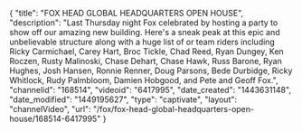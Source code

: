 {
    "title": "FOX HEAD GLOBAL HEADQUARTERS OPEN HOUSE",
    "description": "Last Thursday night Fox celebrated by hosting a party to show off our amazing new building. Here's a sneak peak at this epic and unbelievable structure along with a huge list of or team riders including Ricky Carmichael, Carey Hart, Broc Tickle, Chad Reed, Ryan Dungey, Ken Roczen, Rusty Malinoski, Chase Dehart, Chase Hawk, Russ Barone, Ryan Hughes, Josh Hansen, Ronnie Renner, Doug Parsons, Bede Durbidge, Ricky Whitlock, Rudy Palmbloom, Damien Hobgood, and Pete and Geoff Fox.",
    "channelid": "168514",
    "videoid": "6417995",
    "date_created": "1443631148",
    "date_modified": "1449195627",
    "type": "captivate",
    "layout": "channelVideo",
    "url": "\/fox\/fox-head-global-headquarters-open-house\/168514-6417995"
}